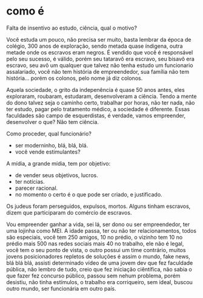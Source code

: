 # como é

Falta de insentivo ao estudo, ciência, qual o motivo?

Você estuda um pouco, não precisa ser muito, basta lembrar da época de colégio,
300 anos de exploração, sendo metada quase índigena, outra metade onde os escravos eram
negros. É vendido que você é responsável pelo seu sucesso, é válido, porém
seu tataravô era escravo, seu bisavô era escravo, seu avô um qualquer que talvez não tenha
estudo um funcionario assalariado, você não tem história de empreendedor, sua
família não tem história... porém os colonos, pelo nome já diz colonos.

Aquela sociedade, o grito da indepenência é quase 50 anos antes, eles exploraram,
roubaram, estudaram, desenvolveram a ciência. Tendo a mente do dono talvez seja o caminho 
certo, trabalhar por horas, não ter nada, não ter estudo, pagar pelo tratamento médico, a
sociedade é diferente. Essas faculdades são campo de esquerdistas, é verdade, vamos empreender,
desenvolver o que? Não tem ciência.

Como proceder, qual funcionário?

- ser moderninho, blá, blá, blá.
- você vende estimulantes?

A mídia, a grande mídia, tem por objetivo:
- de vender seus objetivos, lucros.
- ter notícias.
- parecer racional.
- no momento o certo é o que pode ser criado, e justificado.

Os judeus foram perseguidos, expulsos, mortos. Alguns tinham escravos, dizem que participaram do
comércio de escravos.

Vou empreender ganhar a vida, sei lá, ser dono ou ser empreendedor, ter uma lojinha como MEI. A idade passa, 
ter ou não ter relacionamentos, todos são especiais, você tem 250 amigos, 10 no prédio, o vizinho tem 10 no prédio
mais 500 nas redes sociais mais 40 no trabalho, ele não é legal, você tem o seu ponto de vista, o outro possui um
time contrário, muitos jovens posicionadores repletos de soluções é assim o mundo, fake news, blá blá blá, assisti
determinado vídeo de uma jovem dev que fez faculdade pública, não lembro de tudo, creio que fez iniciação ciêntífica,
não sabia o que fazer fez concurso público, passou sem nehum problema, porém desistiu, não tinha estímulos, o trabalho
era corriqueiro, sem ideal, buscou outro mundo, ser funcionária em outro país.


